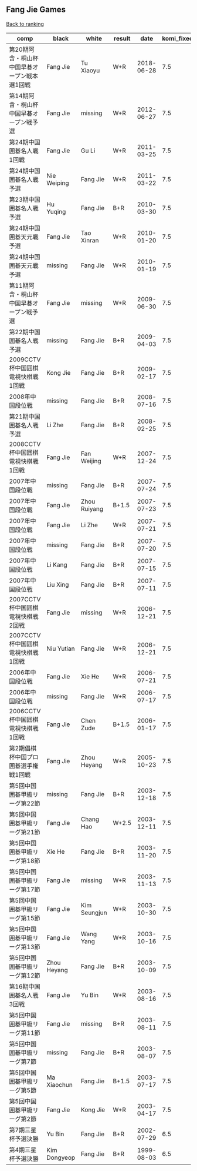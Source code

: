 ## Fang Jie Games

[Back to ranking](index.md)




| **comp** | **black** | **white** | **result** | **date** | **komi_fixed** | **kifu** | 
| --- | --- | --- | --- | --- | --- | --- |
| 第20期阿含・桐山杯中国早碁オープン戦本選1回戦 | Fang Jie | Tu Xiaoyu | W+R | 2018-06-28 | 7.5 | [Kifu](https://kifudepot.net/kifucontents.php?id=uiqR0OA8wPfnw%2Fqm9kLRxQ%3D%3D) | 
| 第14期阿含・桐山杯中国早碁オープン戦予選 | Fang Jie | missing | W+R | 2012-06-27 | 7.5 | [Kifu](https://kifudepot.net/kifucontents.php?id=xc%2BI9pLQ4A9RGXWMJv6DNw%3D%3D) | 
| 第24期中国囲碁名人戦1回戦 | Fang Jie | Gu Li | W+R | 2011-03-25 | 7.5 | [Kifu](https://kifudepot.net/kifucontents.php?id=%2BpIEiX9BGlZX2qol%2FrVRAQ%3D%3D) | 
| 第24期中国囲碁名人戦予選 | Nie Weiping | Fang Jie | W+R | 2011-03-22 | 7.5 | [Kifu](https://kifudepot.net/kifucontents.php?id=HL1viZNd1WK2yirOt874FQ%3D%3D) | 
| 第23期中国囲碁名人戦予選 | Hu Yuqing | Fang Jie | B+R | 2010-03-30 | 7.5 | [Kifu](https://kifudepot.net/kifucontents.php?id=tWZzFkWMHQGK9TjO%2Fjqs8A%3D%3D) | 
| 第24期中国囲碁天元戦予選 | Fang Jie | Tao Xinran | W+R | 2010-01-20 | 7.5 | [Kifu](https://kifudepot.net/kifucontents.php?id=RCMsFhbTItaU90F%2FWILppQ%3D%3D) | 
| 第24期中国囲碁天元戦予選 | missing | Fang Jie | W+R | 2010-01-19 | 7.5 | [Kifu](https://kifudepot.net/kifucontents.php?id=PpWTQcq5OJhO2wm3%2Fvn1tg%3D%3D) | 
| 第11期阿含・桐山杯中国早碁オープン戦予選 | Fang Jie | missing | W+R | 2009-06-30 | 7.5 | [Kifu](https://kifudepot.net/kifucontents.php?id=6%2BRN2Y3%2Bh%2BEX9xhdRswhHQ%3D%3D) | 
| 第22期中国囲碁名人戦予選 | missing | Fang Jie | B+R | 2009-04-03 | 7.5 | [Kifu](https://kifudepot.net/kifucontents.php?id=Tv%2FV1hijLKW5vLR3cLlGzg%3D%3D) | 
| 2009CCTV杯中国囲棋電視快棋戦1回戦 | Kong Jie | Fang Jie | B+R | 2009-02-17 | 7.5 | [Kifu](https://kifudepot.net/kifucontents.php?id=2Su8ah2ITYj6xBIKDZFd%2FQ%3D%3D) | 
| 2008年中国段位戦 | missing | Fang Jie | B+R | 2008-07-16 | 7.5 | [Kifu](https://kifudepot.net/kifucontents.php?id=pxnJ0ocopFWTwxxV73KoRg%3D%3D) | 
| 第21期中国囲碁名人戦予選 | Li Zhe | Fang Jie | B+R | 2008-02-25 | 7.5 | [Kifu](https://kifudepot.net/kifucontents.php?id=ehZ%2FB6NlhFqWqvhhk5d%2B6A%3D%3D) | 
| 2008CCTV杯中国囲棋電視快棋戦1回戦 | Fang Jie | Fan Weijing | W+R | 2007-12-24 | 7.5 | [Kifu](https://kifudepot.net/kifucontents.php?id=q4CniwztwL3YeJjetsrIrw%3D%3D) | 
| 2007年中国段位戦 | missing | Fang Jie | B+R | 2007-07-24 | 7.5 | [Kifu](https://kifudepot.net/kifucontents.php?id=Z1L7lStTYHHmPxZrlohNIQ%3D%3D) | 
| 2007年中国段位戦 | Fang Jie | Zhou Ruiyang | B+1.5 | 2007-07-23 | 7.5 | [Kifu](https://kifudepot.net/kifucontents.php?id=BLlM5r5XkzoY8dfaKLStgQ%3D%3D) | 
| 2007年中国段位戦 | Fang Jie | Li Zhe | W+R | 2007-07-21 | 7.5 | [Kifu](https://kifudepot.net/kifucontents.php?id=1%2FufgHFk2n2HfmhUACsL0Q%3D%3D) | 
| 2007年中国段位戦 | missing | Fang Jie | B+R | 2007-07-20 | 7.5 | [Kifu](https://kifudepot.net/kifucontents.php?id=yCfK59BdrJrVytbNT5qQPw%3D%3D) | 
| 2007年中国段位戦 | Li Kang | Fang Jie | B+R | 2007-07-15 | 7.5 | [Kifu](https://kifudepot.net/kifucontents.php?id=VSzNHTQDOJVy5VetACH31w%3D%3D) | 
| 2007年中国段位戦 | Liu Xing | Fang Jie | B+R | 2007-07-11 | 7.5 | [Kifu](https://kifudepot.net/kifucontents.php?id=woIiKx3z4S5lFs8RXfUHAA%3D%3D) | 
| 2007CCTV杯中国囲棋電視快棋戦2回戦 | Fang Jie | missing | W+R | 2006-12-21 | 7.5 | [Kifu](https://kifudepot.net/kifucontents.php?id=9ZzuH2D%2B%2FQwEIBJZWKndXg%3D%3D) | 
| 2007CCTV杯中国囲棋電視快棋戦1回戦 | Niu Yutian | Fang Jie | W+R | 2006-12-21 | 7.5 | [Kifu](https://kifudepot.net/kifucontents.php?id=WPGOpGntL9c4X8F1lD%2FeCg%3D%3D) | 
| 2006年中国段位戦 | Fang Jie | Xie He | W+R | 2006-07-21 | 7.5 | [Kifu](https://kifudepot.net/kifucontents.php?id=C7UNg%2Br0f7NHiXZ0s6PlMQ%3D%3D) | 
| 2006年中国段位戦 | missing | Fang Jie | W+R | 2006-07-17 | 7.5 | [Kifu](https://kifudepot.net/kifucontents.php?id=BnGbnjlqwX2dJfhctyDLdg%3D%3D) | 
| 2006CCTV杯中国囲棋電視快棋戦1回戦 | Fang Jie | Chen Zude | B+1.5 | 2006-01-17 | 7.5 | [Kifu](https://kifudepot.net/kifucontents.php?id=7OIrF8UKAE2qamZeNYiroA%3D%3D) | 
| 第2期倡棋杯中国プロ囲碁選手権戦1回戦 | Fang Jie | Zhou Heyang | W+R | 2005-10-23 | 7.5 | [Kifu](https://kifudepot.net/kifucontents.php?id=y87SAmjkLAb1ts1AtBaWEg%3D%3D) | 
| 第5回中国囲碁甲級リーグ第22節 | missing | Fang Jie | B+R | 2003-12-18 | 7.5 | [Kifu](https://kifudepot.net/kifucontents.php?id=EC1BCxh6gi02OzxYIwpxVA%3D%3D) | 
| 第5回中国囲碁甲級リーグ第21節 | Fang Jie | Chang Hao | W+2.5 | 2003-12-11 | 7.5 | [Kifu](https://kifudepot.net/kifucontents.php?id=J2uSUY99uFPBxtmh29DXNA%3D%3D) | 
| 第5回中国囲碁甲級リーグ第18節 | Xie He | Fang Jie | B+R | 2003-11-20 | 7.5 | [Kifu](https://kifudepot.net/kifucontents.php?id=d%2F76v%2ByQ3d3kY3CGRUyZ%2Fw%3D%3D) | 
| 第5回中国囲碁甲級リーグ第17節 | Fang Jie | missing | W+R | 2003-11-13 | 7.5 | [Kifu](https://kifudepot.net/kifucontents.php?id=%2BToFt1GqO4N0cg9tKohCrw%3D%3D) | 
| 第5回中国囲碁甲級リーグ第15節 | Fang Jie | Kim Seungjun | W+R | 2003-10-30 | 7.5 | [Kifu](https://kifudepot.net/kifucontents.php?id=VFyPAV%2BtU%2BV0q69TUmZALA%3D%3D) | 
| 第5回中国囲碁甲級リーグ第13節 | Fang Jie | Wang Yang | W+R | 2003-10-16 | 7.5 | [Kifu](https://kifudepot.net/kifucontents.php?id=DYJu5QG6n%2FRikkn6K8dzMw%3D%3D) | 
| 第5回中国囲碁甲級リーグ第12節 | Zhou Heyang | Fang Jie | B+R | 2003-10-09 | 7.5 | [Kifu](https://kifudepot.net/kifucontents.php?id=byGjBdMtCAbLH0zbpSHdvg%3D%3D) | 
| 第16期中国囲碁名人戦3回戦 | Fang Jie | Yu Bin | W+R | 2003-08-16 | 7.5 | [Kifu](https://kifudepot.net/kifucontents.php?id=%2FiDFT3qGAeomuFi40yUuJQ%3D%3D) | 
| 第5回中国囲碁甲級リーグ第11節 | Fang Jie | missing | B+R | 2003-08-11 | 7.5 | [Kifu](https://kifudepot.net/kifucontents.php?id=onWmDUKADu%2BwnFSWGAlLOQ%3D%3D) | 
| 第5回中国囲碁甲級リーグ第7節 | missing | Fang Jie | B+R | 2003-08-07 | 7.5 | [Kifu](https://kifudepot.net/kifucontents.php?id=%2BxrP5fdI5L9R7oDZ%2B%2BkgdQ%3D%3D) | 
| 第5回中国囲碁甲級リーグ第5節 | Ma Xiaochun | Fang Jie | B+1.5 | 2003-07-17 | 7.5 | [Kifu](https://kifudepot.net/kifucontents.php?id=eP2GHgUrBOXT0XGO1tf2xA%3D%3D) | 
| 第5回中国囲碁甲級リーグ第2節 | Fang Jie | Kong Jie | W+R | 2003-04-17 | 7.5 | [Kifu](https://kifudepot.net/kifucontents.php?id=2vohr6P5q9D0hBOgYBcbNg%3D%3D) | 
| 第7期三星杯予選決勝 | Yu Bin | Fang Jie | B+R | 2002-07-29 | 6.5 | [Kifu](https://kifudepot.net/kifucontents.php?id=IvFThjTt47Y9cj%2FjZ0kWGQ%3D%3D) | 
| 第4期三星杯予選決勝 | Kim Dongyeop | Fang Jie | B+R | 1999-08-03 | 6.5 | [Kifu](https://kifudepot.net/kifucontents.php?id=Nn5W8WveCSIqf%2FDOQvRHdQ%3D%3D) |




